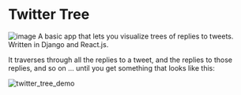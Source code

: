# Twitter Tree
![image](https://user-images.githubusercontent.com/25040701/115419578-7138a180-a1c8-11eb-81d5-56caf3dc4bac.png)
A basic app that lets you visualize trees of replies to tweets. Written in Django and React.js.

It traverses through all the replies to a tweet, and the replies to those replies, and so on ... until you get something that looks like this:

![twitter_tree_demo](https://user-images.githubusercontent.com/25040701/115424915-21100e00-a1cd-11eb-8053-87e0d6ffbebb.gif)
